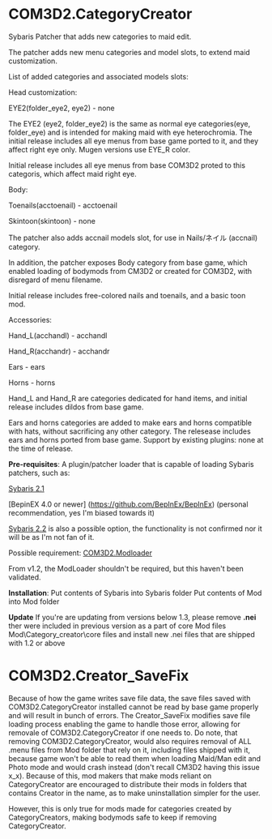 # COM3D2.CategoryCreator
Sybaris Patcher that adds new categories to maid edit.

The patcher adds new menu categories and model slots, to extend maid customization.

List of added categories and associated models slots:

Head customization:

EYE2(folder_eye2, eye2) - none

The EYE2 (eye2, folder_eye2) is the same as normal eye categories(eye, folder_eye) and is intended for making maid with eye heterochromia. The initial release includes all eye menus from base game ported to it, and they affect right eye only. Mugen versions use EYE_R color.

Initial release includes all eye menus from base COM3D2 proted to this categoris, which affect maid right eye.

Body: 

Toenails(acctoenail) - acctoenail

Skintoon(skintoon) - none

The patcher also adds accnail models slot, for use in Nails/ネイル (accnail) category.

In addition, the patcher exposes Body category from base game, which enabled loading of bodymods from CM3D2 or created for COM3D2, with disregard of menu filename.

Initial release includes free-colored nails and toenails, and a basic toon mod.

Accessories:

Hand_L(acchandl) - acchandl

Hand_R(acchandr) - acchandr

Ears - ears

Horns - horns

Hand_L and Hand_R are categories dedicated for hand items, and initial release includes dildos from base game.

Ears and horns categories are added to make ears and horns compatible with hats, without sacrificing any other category.
The relesease includes ears and horns ported from base game.
Support by existing plugins: none at the time of release.

**Pre-requisites**:
A plugin/patcher loader that is capable of loading Sybaris patchers, such as:

[Sybaris 2.1](https://ux.getuploader.com/cm3d2_j/download/68)

[BepinEX 4.0 or newer] (https://github.com/BepInEx/BepInEx) (personal recommendation, yes I'm biased towards it)

[Sybaris 2.2](https://ux.getuploader.com/cm3d2_j/download/154) is also a possible option, the functionality is not confirmed nor it will be as I'm not fan of it.

Possible requirement:
[COM3D2.Modloader](https://github.com/Neerhom/COM3D2.ModLoader/releases)

From v1.2, the ModLoader shouldn't be required, but this haven't been validated.

**Installation**:
Put contents of Sybaris into Sybaris folder
Put contents of Mod into Mod folder


**Update**
If you're are updating from versions below 1.3, please remove **.nei** ther were included in previous version as a part of core Mod files Mod\Category_creator\core files and install new .nei files that are shipped with 1.2 or above

# COM3D2.Creator_SaveFix
Because of how the game writes save file data, the save files saved with COM3D2.CategoryCreator installed cannot be read by base game properly and will result in bunch of errors. The Creator_SaveFix modifies save file loading process enabling the game to handle those error, allowing for removale of COM3D2.CategoryCreator if one needs to. Do note, that removing COM3D2.CategoryCreator, would also requires removal of ALL .menu files from Mod folder that rely on it, including files shipped with it, because game won't be able to read them when loading Maid/Man edit and Photo mode and would crash instead (don't recall CM3D2 having this issue x_x).
Because of this, mod makers that make mods reliant on CategoryCreator are encouraged to distribute their mods in folders that contains Creator in the name, as to make uninstallation simpler for the user.

However, this is only true for mods made for categories created by CategoryCreators, making bodymods safe to keep if removing CategoryCreator.
